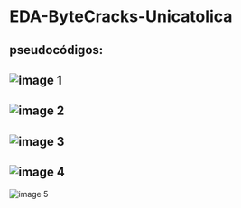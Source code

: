 # EDA-ByteCracks-Unicatolica

## pseudocódigos:

![image 1](https://github.com/user-attachments/assets/6e1d1d2b-ff65-4dd8-a20f-326461d11a6b)<br>
---
![image 2](https://github.com/user-attachments/assets/dfb1ce27-8721-4e24-a4db-dd2e994d170d)<br>
---
![image 3](https://github.com/user-attachments/assets/e21462ea-f8c4-432f-a839-cdb20b5b9cbe)<br>
---
![image 4](https://github.com/user-attachments/assets/5392fbb2-3d1e-45e7-8887-c11e7745c522)<br>
---
![image 5](https://github.com/user-attachments/assets/0097b94e-526a-486d-816a-0fccc977e202)<br>
